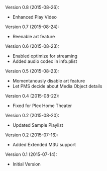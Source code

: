 Version 0.8 (2015-08-26):
* Enhanced Play Video

Version 0.7 (2015-08-24):
* Reenable art feature

Version 0.6 (2015-08-23):
* Enabled optimize for streaming
* Added audio codec in info.plist

Version 0.5 (2015-08-23):
* Momentanously disable art feature
* Let PMS decide about Media Object details

Version 0.4 (2015-08-22):
* Fixed for Plex Home Theater

Version 0.2 (2015-08-20):
* Updated Sample Playlist

Version 0.2 (2015-07-16):
* Added Extended M3U support

Version 0.1 (2015-07-14):
* Initial Version
